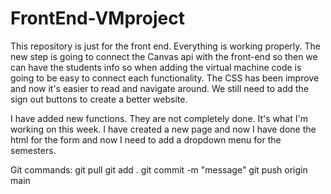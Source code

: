 # FrontEnd-VMproject

This repository is just for the front end.
Everything is working properly. The new step is going to connect the Canvas api with the front-end so then we can have the students info so when adding the virtual machine code is going to be easy to connect each functionality. The CSS has been improve and now it's easier to read and navigate around. We still need to add the sign out buttons to create a better website. 

I have added new functions. They are not completely done. It's what I'm working on this week. I have created a new page and now I have done the html for the form and now I need to add a dropdown menu for the semesters. 

Git commands:
git pull
git add .
git commit -m "message"
git push origin main
